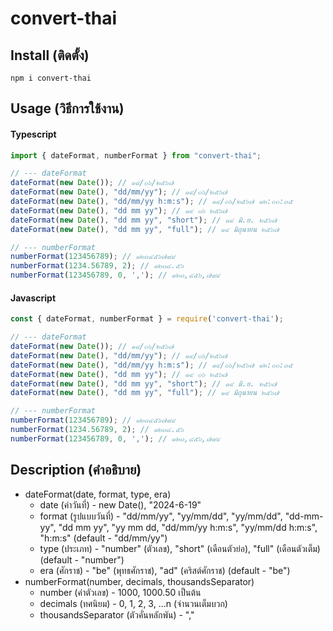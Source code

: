 # convert-thai

## Install (ติดตั้ง)
```npm
npm i convert-thai
```
## Usage (วิธีการใช้งาน)

#### Typescript
```typescript
import { dateFormat, numberFormat } from "convert-thai";

// --- dateFormat
dateFormat(new Date()); // ๑๙/๐๖/๒๕๖๗
dateFormat(new Date(), "dd/mm/yy"); // ๑๙/๐๖/๒๕๖๗
dateFormat(new Date(), "dd/mm/yy h:m:s"); // ๑๙/๐๖/๒๕๖๗ ๑๒:๐๐:๓๕
dateFormat(new Date(), "dd mm yy"); // ๑๙ ๐๖ ๒๕๖๗
dateFormat(new Date(), "dd mm yy", "short"); // ๑๙ มิ.ย. ๒๕๖๗
dateFormat(new Date(), "dd mm yy", "full"); // ๑๙ มิถุนายน ๒๕๖๗

// --- numberFormat
numberFormat(123456789); // ๑๒๓๔๕๖๗๘๙
numberFormat(1234.56789, 2); // ๑๒๓๔.๕๖
numberFormat(123456789, 0, ','); // ๑๒๓,๔๕๖,๗๘๙
```

#### Javascript
```javascript
const { dateFormat, numberFormat } = require('convert-thai');

// --- dateFormat
dateFormat(new Date()); // ๑๙/๐๖/๒๕๖๗
dateFormat(new Date(), "dd/mm/yy"); // ๑๙/๐๖/๒๕๖๗
dateFormat(new Date(), "dd/mm/yy h:m:s"); // ๑๙/๐๖/๒๕๖๗ ๑๒:๐๐:๓๕
dateFormat(new Date(), "dd mm yy"); // ๑๙ ๐๖ ๒๕๖๗
dateFormat(new Date(), "dd mm yy", "short"); // ๑๙ มิ.ย. ๒๕๖๗
dateFormat(new Date(), "dd mm yy", "full"); // ๑๙ มิถุนายน ๒๕๖๗

// --- numberFormat
numberFormat(123456789); // ๑๒๓๔๕๖๗๘๙
numberFormat(1234.56789, 2); // ๑๒๓๔.๕๖
numberFormat(123456789, 0, ','); // ๑๒๓,๔๕๖,๗๘๙
```
## Description (คำอธิบาย)

<ul>
  <li>
    <div>dateFormat(date, format, type, era)</div>
    <ul>
      <li>date (ค่าวันที่) - new Date(), "2024-6-19"</li>
      <li>format (รูปแบบวันที่) -  "dd/mm/yy",  "yy/mm/dd", "yy/mm/dd", "dd-mm-yy", "dd mm yy", "yy mm dd, "dd/mm/yy h:m:s", "yy/mm/dd h:m:s", "h:m:s" (default - "dd/mm/yy")</li>
      <li>type (ประเภท) - "number" (ตัวเลข), "short" (เดือนตัวย่อ), "full" (เดือนตัวเต็ม) (default - "number")</li>
      <li>era (ศักราช) - "be" (พุทธศักราช), "ad" (คริสต์ศักราช) (default - "be")</li>
    </ul>
  </li>
  <li>
    <div>numberFormat(number, decimals, thousandsSeparator)</div>
    <ul>
      <li>number (ค่าตัวเลข) - 1000, 1000.50 เป็นต้น</li>
      <li>decimals (ทศนิยม) - 0, 1, 2, 3, ...n (จำนวนเต็มบวก)</li>
      <li>thousandsSeparator (ตัวคั่นหลักพัน) - ","</li>
    </ul>
  </li>
</ul>
    
